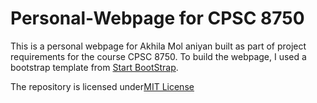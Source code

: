 # Personal-Webpage for CPSC 8750

This is a personal webpage for Akhila Mol aniyan built as part of project requirements for the course CPSC 8750.
To build the webpage, I used a bootstrap template from [Start BootStrap](https://startbootstrap.com/). 

The repository is licensed under[MIT License](https://opensource.org/licenses/MIT)
